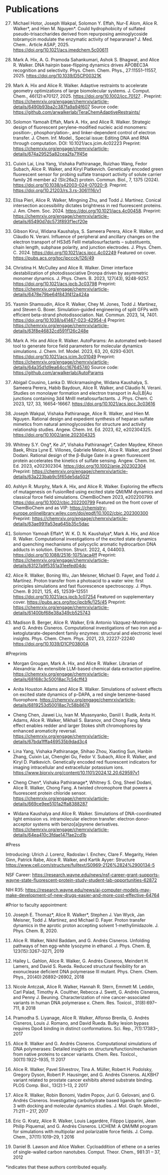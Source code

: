 # Publications

27. Michael Hotor, Joseph Wakpal, Solomon Y. Effah, Nur-E Alom, Alice R. Walker*, and Hien M.
Nguyen*. Could hydrophobicity of sulfated pseudo-trisaccharides derived from repurposing
aminoglycoside tobramycin modulate the enzymatic activity of heparanase? J. Med.
Chem.. Article ASAP, 2025. https://doi.org/10.1021/acs.jmedchem.5c00611

26. Mark A. Hix, A. G. Pramoda Sahankumari, Ashok S. Bhagwat, and Alice R. Walker. DNA hairpin base-flipping dynamics drives APOBEC3A recognition and selectivity. Phys. Chem. Chem. Phys., 27:11551–11557, 2025. https://doi.org/10.1039/D5CP00321K 

25. Mark A. Hix and Alice R. Walker. Adaptive restraints to accelerate geometry optimizations of large biomolecular systems.  J. Comput. Chem., 46(12):e70127, 2025. https://doi.org/10.1002/jcc.70127 . Preprint: https://chemrxiv.org/engage/chemrxiv/article-details/6490b93ba2c387fa9a94f607 Source code: https://github.com/arwalkerlab/TeraChemAdaptiveRestraints/

24.  Solomon Yamoah Effah, Mark A. Hix, and Alice R. Walker. Strategic design of fluorescent perylene-modified nucleic acid monomers: position-, phosphorylation-, and linker-dependent control of electron transfer. J. Chem. Inf. Model., Special issue: Editing DNA and RNA through computation. DOI: 10.1021/acs.jcim.4c02223 Preprint: https://chemrxiv.org/engage/chemrxiv/article-details/674a29525a82cea2fa71f45e

23. Cuixin Lai, Lina Yang, Vishaka Pathiranage, Ruizhao Wang, Fedor Subach, Alice R. Walker, and Kiryl Piatkevich. Genetically encoded green fluorescent sensor for probing sulfate transport activity of solute carrier family 26 member a2 (Slc26a2) protein. Commun. Biol., 7, 1375 (2024). https://doi.org/10.1038/s42003-024-07020-9. Preprint: https://doi.org/10.21203/rs.3.rs-3061116/v1

22. Elisa Pieri, Alice R. Walker, Mingning Zhu, and Todd J. Martínez. Conical intersection accessibility dictates brightness in red fluorescent proteins. J. Am. Chem. Soc. 2024. https://doi.org/10.1021/jacs.4c00458. Preprint: https://chemrxiv.org/engage/chemrxiv/article-details/65490d7dc573f893f1ecf20e

21. Gibson Kirui, Widana Kaushalya, S. Sameera Perera, Alice R. Walker, and Cláudio N. Verani. Influence of peripheral and ancillary changes on the electron transport of HS3d5 FeIII metallosurfactants – substituents, chain length, subphase polarity, and junction electrodes. J. Phys. Chem. C. 2024. https://doi.org/10.1021/acs.jpcc.4c02249 
Featured on cover. https://pubs.acs.org/toc/jpccck/126/49

20. Christina H. McCulley and Alice R. Walker. Dimer interface destabilization of photodissociative Dronpa driven by asymmetric monomer dynamics. J. Phys. Chem. B. 2023, 127(43), 9248-9257. https://doi.org/10.1021/acs.jpcb.3c03798 
Preprint: https://chemrxiv.org/engage/chemrxiv/article-details/6478e79be64f843f412a424a 

19. Yasmin Shamsudin, Alice R. Walker, Chey M. Jones, Todd J. Martínez, and Steven G. Boxer. Simulation-guided engineering of split GFPs with efficient beta-strand photodissociation. Nat. Commun. 2023, 14, 7401. https://doi.org/10.1038/s41467-023-42954-4 
Preprint: https://chemrxiv.org/engage/chemrxiv/article-details/63f8e46832cd591f126c248e

18. Mark A. Hix and Alice R. Walker. AutoParams: An automated web-based tool to generate force field parameters for molecular dynamics simulations. J. Chem. Inf. Model. 2023, 63, 20, 6293-6301. https://doi.org/10.1021/acs.jcim.3c01049
Preprint: https://chemrxiv.org/engage/chemrxiv/article-details/64a35d1d9ea64cc167645740
Source code: https://github.com/arwalkerlab/AutoParams

17. Abigail Cousino, Lanka D. Wickramasinghe, Widana Kaushalya, S. Sameera Perera, Habib Baydoun, Alice R. Walker, and Cláudio N. Verani. Studies on monolayer formation and electron transport in Au|LB|Au junctions containing 3d4 MnIII metallosurfactants. J. Phys. Chem. C 2023, 127, 33, 16654-16667. https://doi.org/10.1021/acs.jpcc.3c03616

16. Joseph Wakpal, Vishaka Pathiranage, Alice R. Walker, and Hien M. Nguyen. Rational design and expedient synthesis of heparan sulfate mimetics from natural aminoglycosides for structure and activity relationship studies. Angew. Chem. Int. Ed. 2023, 62, e202304325. https://doi.org/10.1002/anie.202304325

15. Whitney S.Y. Ong*,  Ke Ji*,  Vishaka Pathiranage*,  Caden Maydew,  Kiheon Baek,  Rhiza Lyne E. Villones,  Gabriele Meloni,  Alice R. Walker,  and Sheel Dodani. Rational design of the β-Bulge Gate in a green fluorescent protein accelerates the kinetics of sulfate sensing. Angew. Chem. Int. Ed. 2023, e202302304. https://doi.org/10.1002/anie.202302304
Preprint: https://chemrxiv.org/engage/chemrxiv/article-details/63a223bab9c5f65de5da502f

14. Ashlyn R. Murphy, Mark A. Hix, and Alice R. Walker. Exploring the effects of mutagenesis on FusionRed using excited state QM/MM dynamics and classical force field simulations. ChemBioChem 2023, e202200799. https://doi.org/10.1002/cbic.202200799
Featured on the front cover of ChemBioChem and as VIP: https://chemistry-europe.onlinelibrary.wiley.com/doi/epdf/10.1002/cbic.202300300
Preprint: https://chemrxiv.org/engage/chemrxiv/article-details/63ae991fa53ea645b35c5dac 

13. Solomon Yamoah Effah*, W. K. D. N. Kaushalya*, Mark A. Hix, and Alice R. Walker. Computational investigations of the excited state dynamics and quenching mechanisms of polycyclic aromatic hydrocarbon DNA adducts in solution. Electron. Struct. 2022, 4, 044003. https://doi.org/10.1088/2516-1075/aca4ff
Preprint: https://chemrxiv.org/engage/chemrxiv/article-details/63127a9f5351a31eefed04dc

12. Alice R. Walker, Boning Wu, Jan Meisner, Michael D. Fayer, and Todd J. Martínez. Proton transfer from a photoacid to a water wire: first principles simulations and fast fluorescence spectroscopy. J. Phys. Chem. B 2021, 125, 45, 12539–12551 https://doi.org/10.1021/acs.jpcb.1c07254
Featured on supplementary cover. https://pubs.acs.org/toc/jpcbfk/125/45
Preprint: https://chemrxiv.org/engage/chemrxiv/article-details/61400bf68e38a349cb525743

11. Madison B. Berger, Alice R. Walker, Erik Antonio Vázquez-Montelongo and G. Andrés Cisneros.
Computational investigations of two iron and a-ketoglutarate-dependent family enzymes: structural
and electronic level insights. Phys. Chem. Chem. Phys. 2021, 23, 22227-22240 https://doi.org/10.1039/D1CP03800A


#Preprints

 - Morgan Grougan, Mark A. Hix, and Alice R. Walker. Librarian of Alexandria: An extensible LLM-based chemical data extraction pipeline. https://chemrxiv.org/engage/chemrxiv/article-details/68168c3c50018ac7c54cff43

 - Anita Houston Adams and Alice R. Walker. Simulations of solvent effects on excited state dynamics of p-DAPA, a red single benzene-based fluorophore. https://chemrxiv.org/engage/chemrxiv/article-details/6819253d50018ac7c58b8678

 - Cheng Chen, Jiawei Liu, Ivan M. Myasnyanko, Daniil I. Rudik, Anita H. Adams, Alice R. Walker, Mikhail S. Baranov, and Chong Fang. Meta effect enables redder and larger Stokes shift chromophores by enhanced aromaticity reversal. https://chemrxiv.org/engage/chemrxiv/article-details/67bda1fffa469535b9dad3c4

 - Lina Yang, Vishaka Pathiranage, Shihao Zhou, Xiaoting Sun, Hanbin Zhang, Cuixin Lai, Chenglei Gu, Fedor V. Subach, Alice R. Walker, and Kiryl D. Piatkevich. Genetically encoded red fluorescent indicators for imaging intracellular and extracellular potassium ions. https://www.biorxiv.org/content/10.1101/2024.12.20.629597v1

 - Cheng Chen*, Vishaka Pathiranage*, Whitney S. Ong, Sheel Dodani, Alice R. Walker, Chong Fang. A twisted chromophore that powers a fluorescent protein chloride sensor. https://chemrxiv.org/engage/chemrxiv/article-details/669ce9ee5101a2ffa8388287

 - Widana Kaushalya and Alice R. Walker. Simulations of DNA-coordinated light emission vs. intramolecular electron transfer: electron donor-acceptor systems with benzo[a]pyrene derivatives. https://chemrxiv.org/engage/chemrxiv/article-details/64ea410c3fdae147fae2cd1b


#Press

Introducing: Ulrich J. Lorenz, Radoslav I. Enchev, Clare F. Megarity, Helen Ginn, Patrick Rabe, Alice R. Walker, and Kartik Ayyer: Structure https://www.cell.com/structure/fulltext/S0969-2126%2824%2900134-5 

NSF Career: https://research.wayne.edu/news/nsf-career-grant-supports-wayne-state-fluorescent-protein-study-student-lab-opportunities-62872

NIH R35: https://research.wayne.edu/news/ai-computer-models-may-make-development-of-new-drugs-easier-and-more-cost-effective-64764

#Prior to faculty appointment:

10. Joseph E. Thomaz*, Alice R. Walker*, Stephen J. Van Wyck, Jan Meisner, Todd J. Martínez, and Michael D. Fayer. Proton transfer dynamics in the aprotic proton accepting solvent 1-methylimidazole. J. Phys. Chem. B, 2020.

9. Alice R. Walker, Nikhil Baddam, and G. Andrés Cisneros. Unfolding pathways of hen egg-white lysozyme in ethanol. J. Phys. Chem. B, 123(15):3267–3271, 2019

8. Hailey L. Gahlon, Alice R. Walker, G. Andrés Cisneros, Meindert H. Lamers, and David S. Rueda. Reduced structural flexibility for an exonuclease deficient DNA polymerase III mutant. Phys. Chem. Chem. Phys., 20(40):26892–26902, 2018

7. Nicole Antczak, Alice R. Walker, Hannah R. Stern, Emmett M. Leddin, Carl Palad, Timothy A. Coulther, Rebecca J. Swett, G. Andrés Cisneros, and Penny J. Beuning. Characterization of
nine cancer-associated variants in human DNA polymerase κ. Chem. Res. Toxicol., 31(8):697–711, 8 2018

6. Pramodha S. Liyanage, Alice R. Walker, Alfonso Brenlla, G. Andrés Cisneros, Louis J. Romano, and David Rueda. Bulky lesion bypass requires Dpo4 binding in distinct conformations. Sci. Rep., 7(1):17383–, 2017

5. Alice R. Walker and G. Andrés Cisneros. Computational simulations of DNA polymerases: Detailed insights on structure/function/mechanism from native proteins to cancer variants. Chem. Res. Toxicol., 30(11):1922–1935, 11 2017

4. Alice R. Walker, Pavel Silvestrov, Tina A. Müller, Robert H. Podolsky, Gregory Dyson, Robert P. Hausinger, and G. Andrés Cisneros. ALKBH7 variant related to prostate cancer exhibits altered substrate binding. PLOS Comp. Biol., 13(2):1–13, 2 2017

3. Alice R. Walker, Robin Bonomi, Vadim Popov, Juri G. Gelovani, and G. Andrés Cisneros. Investigating carbohydrate based ligands for galectin-3 with docking and molecular dynamics studies. J. Mol. Graph. Model., 71:211 – 217, 2017

2. Eric G. Kratz, Alice R. Walker, Louis Lagardére, Filippo Lipparini, Jean Philip Piquemal, and G. Andrés Cisneros. LICHEM: A QM/MM program for simulations with multipolar and polarizable force fields. J. Comp. Chem., 37(11):1019–29, 1 2016

1. Daniel B. Lawson and Alice Walker. Cycloaddition of ethene on a series of single-walled carbon nanotubes. Comput. Theor. Chem., 981:31 – 37, 2012

*indicates that these authors contributed equally. 
